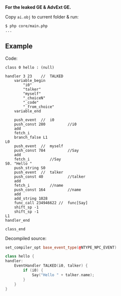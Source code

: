 **For the leaked GE & AdvExt GE.**

Copy `ai.obj` to current folder & run:

```bash
$ php core/main.php
...
```

## Example

Code:

```
class 0 hello : (null)

handler 3 23	//  TALKED
	variable_begin
		"i0"
		"talker"
		"myself"
		"_choiceN"
		"_code"
		"_from_choice"
	variable_end

	push_event	//  i0
	push_const 280			//i0
	add
	fetch_i
	branch_false L1
L0
	push_event	//  myself
	push_const 784			//Say
	add
	fetch_i			//Say
S0.	"Hello "
	push_string S0
	push_event	//  talker
	push_const 40			//talker
	add
	fetch_i			//name
	push_const 164			//name
	add
	add_string 1028
	func_call 234946622	//  func[Say]
	shift_sp -1
	shift_sp -1
L1
handler_end

class_end
```

Decompiled source:

```c++
set_compiler_opt base_event_type(@NTYPE_NPC_EVENT)

class hello {
handler:
	EventHandler TALKED(i0, talker) {
		if (i0) {
			Say("Hello " + talker.name);
		}
	}
}
```
